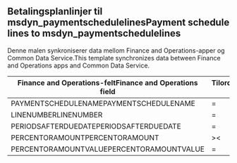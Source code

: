 ## <a name="payment-schedule-lines-to-msdyn_paymentschedulelines"></a><span data-ttu-id="dd13c-101">Betalingsplanlinjer til msdyn_paymentschedulelines</span><span class="sxs-lookup"><span data-stu-id="dd13c-101">Payment schedule lines to msdyn_paymentschedulelines</span></span>

<span data-ttu-id="dd13c-102">Denne malen synkroniserer data mellom Finance and Operations-apper og Common Data Service.</span><span class="sxs-lookup"><span data-stu-id="dd13c-102">This template synchronizes data between Finance and Operations apps and Common Data Service.</span></span>

<span data-ttu-id="dd13c-103">Finance and Operations-felt</span><span class="sxs-lookup"><span data-stu-id="dd13c-103">Finance and Operations field</span></span> | <span data-ttu-id="dd13c-104">Tilordningstype</span><span class="sxs-lookup"><span data-stu-id="dd13c-104">Map type</span></span> | <span data-ttu-id="dd13c-105">Annet Dynamics 365-felt</span><span class="sxs-lookup"><span data-stu-id="dd13c-105">Other Dynamics 365 field</span></span> | <span data-ttu-id="dd13c-106">Standardverdi</span><span class="sxs-lookup"><span data-stu-id="dd13c-106">Default value</span></span>
---|---|---|---
<span data-ttu-id="dd13c-107">PAYMENTSCHEDULENAME</span><span class="sxs-lookup"><span data-stu-id="dd13c-107">PAYMENTSCHEDULENAME</span></span> | = | <span data-ttu-id="dd13c-108">msdyn_paymentschedule.msdyn_name</span><span class="sxs-lookup"><span data-stu-id="dd13c-108">msdyn_paymentschedule.msdyn_name</span></span> | 
<span data-ttu-id="dd13c-109">LINENUMBER</span><span class="sxs-lookup"><span data-stu-id="dd13c-109">LINENUMBER</span></span> | = | <span data-ttu-id="dd13c-110">msdyn_linenumber</span><span class="sxs-lookup"><span data-stu-id="dd13c-110">msdyn_linenumber</span></span> | 
<span data-ttu-id="dd13c-111">PERIODSAFTERDUEDATE</span><span class="sxs-lookup"><span data-stu-id="dd13c-111">PERIODSAFTERDUEDATE</span></span> | = | <span data-ttu-id="dd13c-112">msdyn_periodsafterduedate</span><span class="sxs-lookup"><span data-stu-id="dd13c-112">msdyn_periodsafterduedate</span></span> | 
<span data-ttu-id="dd13c-113">PERCENTORAMOUNT</span><span class="sxs-lookup"><span data-stu-id="dd13c-113">PERCENTORAMOUNT</span></span> | >< | <span data-ttu-id="dd13c-114">msdyn_percentoramount</span><span class="sxs-lookup"><span data-stu-id="dd13c-114">msdyn_percentoramount</span></span> | 
<span data-ttu-id="dd13c-115">PERCENTORAMOUNTVALUE</span><span class="sxs-lookup"><span data-stu-id="dd13c-115">PERCENTORAMOUNTVALUE</span></span> | = | <span data-ttu-id="dd13c-116">msdyn_percentoramountvalue</span><span class="sxs-lookup"><span data-stu-id="dd13c-116">msdyn_percentoramountvalue</span></span> | 
